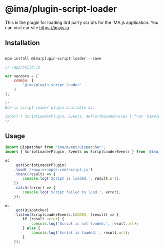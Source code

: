 # @ima/plugin-script-loader

This is the plugin for loading 3rd party scripts for the IMA.js application.
You can visit our site <https://imajs.io>.

## Installation

```javascript

npm install @ima/plugin-script-loader --save

```

```javascript
// /app/build.js

var vendors = {
	common: [
		'@ima/plugin-script-loader'
	]
};

/*
Now is script loader plugin available as:

import { ScriptLoaderPlugin, Events, defaultDependencies } from '@ima/plugin-script-loader';
*/

```

## Usage

```javascript
import Dispatcher from 'ima/event/Dispatcher';
import { ScriptLoaderPlugin, Events as ScriptLoaderEvents } from '@ima/plugin-script-loader';

oc
	.get(ScriptLoaderPlugin)
	.load('//www.example.com/script.js')
	.then((result) => {
		console.log('Script is loaded.', result.url);
	})
	.catch((error) => {
		console.log('Script failed to load.', error);
	});

oc
	.get(Dispatcher)
	.listen(ScriptLoaderEvents.LOADED, (result) => {
		if (result.error) {
			console.log('Script is not loaded.', result.url);
		} else {
			console.log('Script is loaded.', result.url);
		}
	});

```
